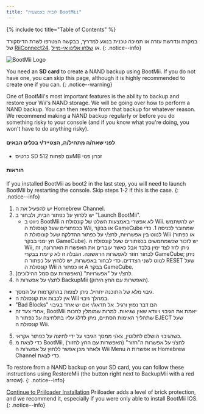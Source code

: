 ```yaml
---
title: "לגבות באמצעות BootMii"
---
```


{% include toc title="Table of Contents" %}

במקרה ונדרשת עזרה או תמיכה טכנית בנוגע למדריך, בבקשה הצטרפו לשרת הדיסקורד של [ RiiConnect24](https://discord.gg/b4Y7jfD), או [שלחו אלינו אי-מייל](mailto:support@riiconnect24.net).
{: .notice--info}

![BootMii Logo](/images/bootmii.png)

You need an **SD card** to create a NAND backup using BootMii. If you do not have one, you can skip this page, although it is highly recommended to create one if you can.
{: .notice--warning}

One of BootMii's most important features is the ability to backup and restore your Wii's NAND storage. We will be going over how to perform a NAND backup. You can then restore from that backup for whatever reason. We recommend making a NAND backup regularly or before you do something risky to your console (and if you know what you're doing, you won't have to do anything risky).

#### לפני שאת/ה מתחיל/ה, הצטייד/י בכלים הבאים
* כרטיס SD עם לפחות 512MB זכרון פנוי

#### הוראות
If you installed BootMii as boot2 in the last step, you will need to launch BootMii by restarting the console. Skip steps 1-2 if this is the case.
{: .notice--info}
1. יש להפעיל את ה Homebrew Channel.
2. יש ללחוץ על כפתור הבית, ולבחור ב "Launch BootMii".
   - ניווט ב BootMii לא אפשרי באמצעות השלט של קונסולת ה Wii. יש להשתמש בכפתורים שעל קונסולת ה Wii, או בבקר GameCube שמחובר לכניסה 1. כדי לנווט בין אפשרויות, לחצ/י על כפתור ההדלקה שעל קונוסולת ה Wii (או כפתור חץ ימני בבקר GameCube). יש לזכור שכשמתמשים בכפתורים שעל קונסולת ה Wii, ניתן לזוז לצד ימין בלבד אבל כאשר עוברים את האפשרות האחרונה, זה לבחור חוזר לאפשרות הראשונה. הגבלה זו לא קיימת בבקרי GameCube; ניתן לנווט לשני הצדדים. כדי לבחור באפשרות, יש ללחוץ על כפתור ה RESET שעל קונסולת ה Wii או כפתור ה A בבקר GameCube.
3. לחצ/י על "אפשרויות" (האפשרות עם סמל ההילוכים).
4. לחצ/י על אפשרות ה BackupMii (האפשרות עם החץ הירוק).
- גיבוי מלא של התוכנה יתחיל. ניתן לצפות בהתקדמות על המסך.
- אין לכבות את קונסולת ה Wii במהלך גיבוי.
- "Bad Blocks" הם דבר נפוץ ורגיל. אל תדאג/י אם יש אחד בגיבוי
- אחרי צעד זה, BootMii יאמת את הגיבוי ויוודא שאין שגיאות. למרות שמומלץ לחכות שתהליך האימות הסתיים, ניתן לדלג עליו בתלחיצה על כפתור ה EJECT שעל קונסולת ה Wii.
5. כשהגיבוי הושלם לחלוטין, צא/י ממסך הגיבוי על ידי לחיצה על כפתור אקראי.
6. כדי לצאת מ BootMii, לחצ/י על אפשרות ה"חזור" (האפשרות עם החץ לחזור) ולאחר מכן אפשר ללחוץ על אפשרות ה Wii Menu או אפשרות ה Homebrew Channel כדי לצאת.

To restore from a NAND backup on your SD card, you can follow these instructions using RestoreMii (the button right next to BackupMii with a red arrow).
{: .notice--info}

[Continue to Priiloader Installation](priiloader) Priiloader adds a level of brick protection, and we recommend it, especially if you were only able to install BootMii IOS.
{: .notice--info}
